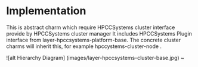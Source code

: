 # Implementation
This is abstract charm which require HPCCSystems cluster interface provide by HPCCSystems cluster manager
It includes HPCCSystems Plugin interface from layer-hpccsystems-platform-base.
The concrete cluster charms will inherit this, for example hpccystems-cluster-node .

![alt Hierarchy Diagram] (images/layer-hpccsystems-cluster-base.jpg)
~                                                                           

